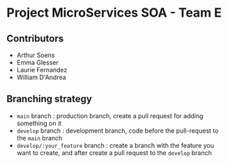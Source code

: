 # Project MicroServices SOA - Team E

## Contributors
- Arthur Soens
- Emma Glesser
- Laurie Fernandez
- William D'Andrea

## Branching strategy

- `main` branch : production branch, create a pull request for adding something on it
- `develop` branch : development branch, code before the pull-request to the `main` branch
- `develop/:your_feature` branch : create a branch with the feature you want to create, and after create a pull request to the `develop` branch
